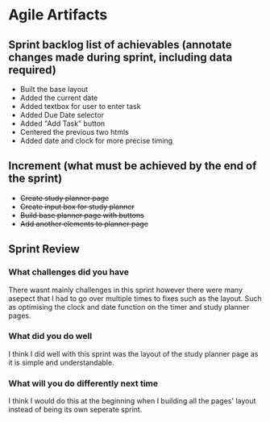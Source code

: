 # Agile Artifacts 

## Sprint backlog list of achievables (annotate changes made during sprint, including data required)
- Built the base layout 
- Added the current date
- Added textbox for user to enter task 
- Added Due Date selector 
- Added "Add Task" button
- Centered the previous two htmls 
- Added date and clock for more precise timing 

## Increment (what must be achieved by the end of the sprint)
- ~~Create study planner page~~
- ~~Create input box for study planner~~
- ~~Build base planner page with buttons~~
- ~~Add another elements to planner page~~


## Sprint Review 
### What challenges did you have
There wasnt mainly challenges in this sprint however there were many asepect that I had to go over multiple times to fixes such as the layout. Such as optimising the clock and date function on the timer and study planner pages. 
### What did you do well
I think I did well with this sprint was the layout of the study planner page as it is simple and understandable. 
### What will you do differently next time
I think I would do this at the beginning when I building all the pages' layout instead of being its own seperate sprint. 